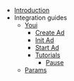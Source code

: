 <!-- docs/_sidebar.md -->
* [Introduction](/main.md)
* Integration guides
    * [Youi](youi/main.md)
        * [Create Ad](youi/create-ad.md)
        * [Init Ad](youi/init-ad.md)
        * [Start Ad](youi/start-ad.md)
        * [Tutorials](youi/examples/main.md)
            * [Pause](youi/examples/pause/main.md)
   * [Params](youi/parameters.md)
 